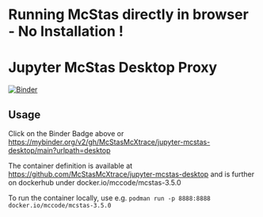 # Running McStas directly in browser - No Installation !

# Jupyter McStas Desktop Proxy

[![Binder](https://mybinder.org/badge_logo.svg)](https://mybinder.org/v2/gh/McStasMcXtrace/jupyter-mcstas-desktop/main?urlpath=desktop)

## Usage

Click on the Binder Badge above or https://mybinder.org/v2/gh/McStasMcXtrace/jupyter-mcstas-desktop/main?urlpath=desktop

The container definition is available at https://github.com/McStasMcXtrace/jupyter-mcstas-desktop and is further on dockerhub under docker.io/mccode/mcstas-3.5.0

To run the container locally, use e.g.
```podman run -p 8888:8888 docker.io/mccode/mcstas-3.5.0```
